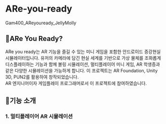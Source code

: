 # ARe-you-ready
Gam400_AReyouready_JellyMolly

## 🔸ARe You Ready?
ARe you ready는 AR 기능을 즐길 수 있는 미니 게임을 포함한 안드로이드 증강현실 시뮬레이터입니다. 유저의 카메라에 담긴 현실 세계를 기반으로 가상 물체를 조화롭게 디스플레이하는 기능과 함께 볼링 시뮬레이션, 멀티플레이어 미니 게임, AR 학생증과 같은 다양한 시뮬레이션을 가능하게 합니다. 이 프로젝트는 AR Foundation, Unity 3D, PUN2를 활용하여 창작되었습니다.    
AR 엔지니어이자 게임플레이 프로그래머로서 이 프로젝트에 참여하였습니다.   

## 🔸기능 소개    
### 1. 멀티플레이어 AR 시뮬레이션    
